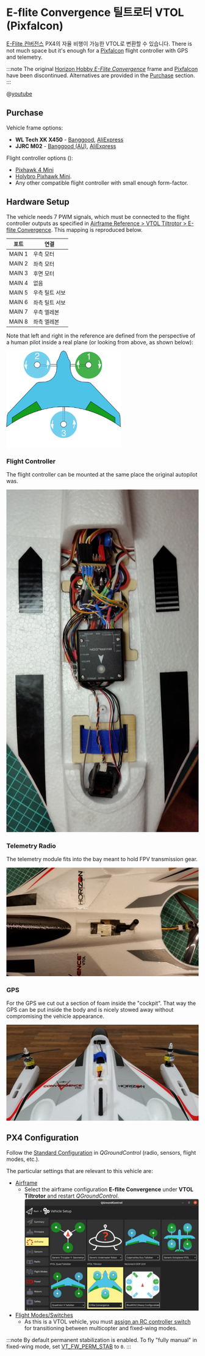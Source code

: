 # E-flite Convergence 틸트로터 VTOL (Pixfalcon)

[E-Flite 컨버전스](https://youtu.be/HNedXQ_jhYo) PX4의 자율 비행이 가능한 VTOL로 변환할 수 있습니다. There is not much space but it's enough for a [Pixfalcon](../flight_controller/pixfalcon.md) flight controller with GPS and telemetry.

:::note
The original [Horizon Hobby *E-Flite Convergence*](https://www.modelflight.com.au/e-flite-convergence-vtol-bnf-basic.html) frame and [Pixfalcon](../flight_controller/pixfalcon.md) have been discontinued. Alternatives are provided in the [Purchase](#purchase) section.
:::

@[youtube](https://youtu.be/E61P2f2WPNU)

## Purchase

Vehicle frame options:

- **WL Tech XK X450** - [Banggood](https://usa.banggood.com/XK-X450-VTOL-2_4G-6CH-EPO-450mm-Wingspan-3D-or-6G-Mode-Switchable-Aerobatics-RC-Airplane-RTF-p-1533418.html), [AliExpress](https://www.aliexpress.com/item/1005001946025611.html)
- **JJRC M02** - [Banggood (AU)](https://au.banggood.com/JJRC-M02-2_4G-6CH-450mm-Wingspan-EPO-Brushless-6-axis-Gyro-Aerobatic-RC-Airplane-RTF-3D-or-6G-Mode-Aircraft-p-1588201.html), [AliExpress](https://www.aliexpress.com/item/4001031497018.html)

Flight controller options ():

- [Pixhawk 4 Mini](../flight_controller/pixhawk4_mini.md)
- [Holybro Pixhawk Mini](../flight_controller/pixhawk_mini.md).
- Any other compatible flight controller with small enough form-factor.

## Hardware Setup

The vehicle needs 7 PWM signals, which must be connected to the flight controller outputs as specified in [Airframe Reference > VTOL Tiltrotor > E-flite Convergence](../airframes/airframe_reference.md#vtol_vtol_tiltrotor_e-flite_convergence). This mapping is reproduced below.

| 포트     | 연결       |
| ------ | -------- |
| MAIN 1 | 우측 모터    |
| MAIN 2 | 좌측 모터    |
| MAIN 3 | 후면 모터    |
| MAIN 4 | 없음       |
| MAIN 5 | 우측 틸트 서보 |
| MAIN 6 | 좌측 틸트 서보 |
| MAIN 7 | 우측 엘레본   |
| MAIN 8 | 좌측 엘레본   |

Note that left and right in the reference are defined from the perspective of a human pilot inside a real plane (or looking from above, as shown below):

<img src="../../assets/airframes/types/VTOLTiltRotor_eflite_convergence.svg" width="300px" />

### Flight Controller

The flight controller can be mounted at the same place the original autopilot was.

![Mount Pixfalcon](../../assets/airframes/vtol/eflite_convergence_pixfalcon/eflight_convergence_pixfalcon_mounting.jpg)

### Telemetry Radio

The telemetry module fits into the bay meant to hold FPV transmission gear.

![Mount telemetry module](../../assets/airframes/vtol/eflite_convergence_pixfalcon/eflight_convergence_telemetry_module.jpg)

### GPS

For the GPS we cut out a section of foam inside the "cockpit". That way the GPS can be put inside the body and is nicely stowed away without compromising the vehicle appearance.

![Mount GPS](../../assets/airframes/vtol/eflite_convergence_pixfalcon/eflight_convergence_gps_mounting.jpg)

## PX4 Configuration

Follow the [Standard Configuration](config/README.md) in *QGroundControl* (radio, sensors, flight modes, etc.).

The particular settings that are relevant to this vehicle are:

- [Airframe](config/airframe.md) 
  - Select the airframe configuration **E-flite Convergence** under **VTOL Tiltrotor** and restart *QGroundControl*. ![QGroundControl Vehicle Setting - Airframe selection E-Flight](../../assets/airframes/vtol/eflite_convergence_pixfalcon/qgc_setup_airframe.jpg)
- [Flight Modes/Switches](../config/flight_mode.md) 
  - As this is a VTOL vehicle, you must [assign an RC controller switch](../config/flight_mode.md#what-flight-modes-and-switches-should-i-set) for transitioning between multicopter and fixed-wing modes.

:::note
By default permanent stabilization is enabled. To fly "fully manual" in fixed-wing mode, set [VT_FW_PERM_STAB](../advanced_config/parameter_reference.md#VT_FW_PERM_STAB) to `0`.
:::